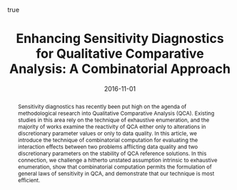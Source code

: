 ﻿---
featured: false

authors:
- Alrik Thiem
- Reto Spöhel
- Adrian Dușa

title: "Enhancing Sensitivity Diagnostics for Qualitative Comparative Analysis: A Combinatorial Approach"

date: "2016-11-01"
publishDate: "2016-11-01"

# 0 = Uncategorized, 1 = Conference proceedings, 2 = Journal, 3 = Work in progress, 4 = Technical report, 5 = Book, 6 = Book chapter
publication_types:
- 2

publication: "*Political Analysis*"

publication_short: ""

abstract: "Sensitivity diagnostics has recently been put high on the agenda of methodological research into Qualitative Comparative Analysis (QCA). Existing studies in this area rely on the technique of exhaustive enumeration, and the majority of works examine the reactivity of QCA either only to alterations in discretionary parameter values or only to data quality. In this article, we introduce the technique of combinatorial computation for evaluating the interaction effects between two problems afflicting data quality and two discretionary parameters on the stability of QCA reference solutions. In this connection, we challenge a hitherto unstated assumption intrinsic to exhaustive enumeration, show that combinatorial computation permits the formulation of general laws of sensitivity in QCA, and demonstrate that our technique is most efficient."

doi: "10.1093/pan/mpv028"

projects: []

summary: 

math: true

tags: ["R", "QCA"]

# url_code: ""
# url_dataset: ""
url_pdf: "uploads/publications/2016-PA.pdf"
# url_poster: ""
# url_project: ""
# url_slides: ""
# url_source: ""
# url_video: ""

links:
- name: "replication"
  url: "https://dataverse.harvard.edu/dataset.xhtml?persistentId=doi:10.7910/DVN/QE27H9"


image:
  caption: ""
  focal_point: ""
  preview_only: false
---
